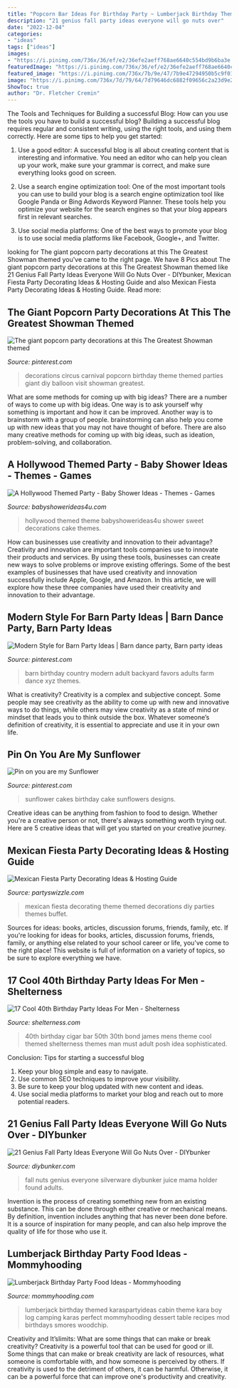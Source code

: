 ```yaml
---
title: "Popcorn Bar Ideas For Birthday Party ~ Lumberjack Birthday Themed Karaspartyideas Cabin Theme Kara Boy Log Camping Karas Perfect Mommyhooding Dessert Table Recipes Mod Birthdays Smores Woodchip"
description: "21 genius fall party ideas everyone will go nuts over"
date: "2022-12-04"
categories:
- "ideas"
tags: ["ideas"]
images:
- "https://i.pinimg.com/736x/36/ef/e2/36efe2aeff768ae6640c554bd9b6ba3e.jpg"
featuredImage: "https://i.pinimg.com/736x/36/ef/e2/36efe2aeff768ae6640c554bd9b6ba3e.jpg"
featured_image: "https://i.pinimg.com/736x/7b/9e/47/7b9e47294950b5c9f01a1438043509ce--sunflower-cakes-party-wedding.jpg"
image: "https://i.pinimg.com/736x/7d/79/64/7d79646dc6882f09656c2a23d9e22d2c--backyard-birthday-party-for-adults-party-favors-for-adults.jpg"
ShowToc: true
author: "Dr. Fletcher Cremin"
---
```



The Tools and Techniques for Building a successful Blog: How can you use the tools you have to build a successful blog?
Building a successful blog requires regular and consistent writing, using the right tools, and using them correctly. Here are some tips to help you get started:
1. Use a good editor: A successful blog is all about creating content that is interesting and informative. You need an editor who can help you clean up your work, make sure your grammar is correct, and make sure everything looks good on screen.

2. Use a search engine optimization tool: One of the most important tools you can use to build your blog is a search engine optimization tool like Google Panda or Bing Adwords Keyword Planner. These tools help you optimize your website for the search engines so that your blog appears first in relevant searches.

3. Use social media platforms: One of the best ways to promote your blog is to use social media platforms like Facebook, Google+, and Twitter.

	

		
looking for The giant popcorn party decorations at this The Greatest Showman themed you've came to the right page. We have 8 Pics about The giant popcorn party decorations at this The Greatest Showman themed like 21 Genius Fall Party Ideas Everyone Will Go Nuts Over - DIYbunker, Mexican Fiesta Party Decorating Ideas &amp; Hosting Guide and also Mexican Fiesta Party Decorating Ideas &amp; Hosting Guide. Read more:
		
    
## The Giant Popcorn Party Decorations At This The Greatest Showman Themed

<img loading=lazy src="https://i.pinimg.com/736x/36/ef/e2/36efe2aeff768ae6640c554bd9b6ba3e.jpg" onerror="this.onerror=null;this.src='https://tse3.mm.bing.net/th?id=OIP.2OX-DNSTwtqB5920HkzW_gHaLG&amp;pid=15.1';" alt="The giant popcorn party decorations at this The Greatest Showman themed">

_Source: pinterest.com_

>decorations circus carnival popcorn birthday theme themed parties giant diy balloon visit showman greatest. 

	

What are some methods for coming up with big ideas?
There are a number of ways to come up with big ideas. One way is to ask yourself why something is important and how it can be improved. Another way is to brainstorm with a group of people. brainstorming can also help you come up with new ideas that you may not have thought of before. There are also many creative methods for coming up with big ideas, such as ideation, problem-solving, and collaboration.

    
## A Hollywood Themed Party - Baby Shower Ideas - Themes - Games

<img loading=lazy src="http://www.babyshowerideas4u.com/wp-content/uploads/2014/01/526554_626300797401133_1353692776_n.jpg" onerror="this.onerror=null;this.src='https://tse2.mm.bing.net/th?id=OIP.8uVsPW6wjK6MO1rtBtHv8gHaFj&amp;pid=15.1';" alt="A Hollywood Themed Party - Baby Shower Ideas - Themes - Games">

_Source: babyshowerideas4u.com_

>hollywood themed theme babyshowerideas4u shower sweet decorations cake themes. 

	

How can businesses use creativity and innovation to their advantage?
Creativity and innovation are important tools companies use to innovate their products and services. By using these tools, businesses can create new ways to solve problems or improve existing offerings. Some of the best examples of businesses that have used creativity and innovation successfully include Apple, Google, and Amazon. In this article, we will explore how these three companies have used their creativity and innovation to their advantage.

    
## Modern Style For Barn Party Ideas | Barn Dance Party, Barn Party Ideas

<img loading=lazy src="https://i.pinimg.com/736x/7d/79/64/7d79646dc6882f09656c2a23d9e22d2c--backyard-birthday-party-for-adults-party-favors-for-adults.jpg" onerror="this.onerror=null;this.src='https://tse4.mm.bing.net/th?id=OIP.q8JVkGdtxlp5FwyDJ0g7cQHaLE&amp;pid=15.1';" alt="Modern Style for Barn Party Ideas | Barn dance party, Barn party ideas">

_Source: pinterest.com_

>barn birthday country modern adult backyard favors adults farm dance xyz themes. 

	

What is creativity?
Creativity is a complex and subjective concept. Some people may see creativity as the ability to come up with new and innovative ways to do things, while others may view creativity as a state of mind or mindset that leads you to think outside the box. Whatever someone’s definition of creativity, it is essential to appreciate and use it in your own life.

    
## Pin On You Are My Sunflower

<img loading=lazy src="https://i.pinimg.com/736x/7b/9e/47/7b9e47294950b5c9f01a1438043509ce--sunflower-cakes-party-wedding.jpg" onerror="this.onerror=null;this.src='https://tse1.mm.bing.net/th?id=OIP.YeNtT2ES7KDMPu8k1KceDgHaLH&amp;pid=15.1';" alt="Pin on you are my Sunflower">

_Source: pinterest.com_

>sunflower cakes birthday cake sunflowers designs. 

	

Creative ideas can be anything from fashion to food to design. Whether you're a creative person or not, there's always something worth trying out. Here are 5 creative ideas that will get you started on your creative journey.

    
## Mexican Fiesta Party Decorating Ideas &amp; Hosting Guide

<img loading=lazy src="http://www.partyswizzle.com/assets/images/Scenes/Mexican/MexicanFiestaOver18-SM.jpg" onerror="this.onerror=null;this.src='https://tse2.mm.bing.net/th?id=OIP.XOjt84rSeeEYykI_BaxOMAHaEU&amp;pid=15.1';" alt="Mexican Fiesta Party Decorating Ideas &amp; Hosting Guide">

_Source: partyswizzle.com_

>mexican fiesta decorating theme themed decorations diy parties themes buffet. 

	

Sources for ideas: books, articles, discussion forums, friends, family, etc.
If you're looking for ideas for books, articles, discussion forums, friends, family, or anything else related to your school career or life, you've come to the right place! This website is full of information on a variety of topics, so be sure to explore everything we have.

    
## 17 Cool 40th Birthday Party Ideas For Men - Shelterness

<img loading=lazy src="http://i.shelterness.com/2017/02/05-cigar-bar-is-a-must-for-a-40th-birthday-party.jpg" onerror="this.onerror=null;this.src='https://tse2.mm.bing.net/th?id=OIP.1cUbFKa-i0aXTaqHqVx7MQHaLL&amp;pid=15.1';" alt="17 Cool 40th Birthday Party Ideas For Men - Shelterness">

_Source: shelterness.com_

>40th birthday cigar bar 50th 30th bond james mens theme cool themed shelterness themes man must adult posh idea sophisticated. 

	

Conclusion: Tips for starting a successful blog
1. Keep your blog simple and easy to navigate.
2. Use common SEO techniques to improve your visibility.
3. Be sure to keep your blog updated with new content and ideas.
4. Use social media platforms to market your blog and reach out to more potential readers.

    
## 21 Genius Fall Party Ideas Everyone Will Go Nuts Over - DIYbunker

<img loading=lazy src="https://i2.wp.com/diybunker.com/wp-content/uploads/2017/08/RTM_1227.jpg?resize=842%2C1263&amp;ssl=1" onerror="this.onerror=null;this.src='https://tse4.mm.bing.net/th?id=OIP.J9TRvac20lgO2xn5e5kPpgHaLH&amp;pid=15.1';" alt="21 Genius Fall Party Ideas Everyone Will Go Nuts Over - DIYbunker">

_Source: diybunker.com_

>fall nuts genius everyone silverware diybunker juice mama holder found adults. 

	

Invention is the process of creating something new from an existing substance. This can be done through either creative or mechanical means. By definition, invention includes anything that has never been done before. It is a source of inspiration for many people, and can also help improve the quality of life for those who use it.

    
## Lumberjack Birthday Party Food Ideas - Mommyhooding

<img loading=lazy src="http://www.mommyhooding.com/wp-content/uploads/2018/10/lumberjackpancakes.jpg" onerror="this.onerror=null;this.src='https://tse3.mm.bing.net/th?id=OIP.jITPlsBTrqPOUrqpwmUXXAHaLH&amp;pid=15.1';" alt="Lumberjack Birthday Party Food Ideas - Mommyhooding">

_Source: mommyhooding.com_

>lumberjack birthday themed karaspartyideas cabin theme kara boy log camping karas perfect mommyhooding dessert table recipes mod birthdays smores woodchip. 

	

Creativity and It’slimits: What are some things that can make or break creativity?
Creativity is a powerful tool that can be used for good or ill. Some things that can make or break creativity are lack of resources, what someone is comfortable with, and how someone is perceived by others. If creativity is used to the detriment of others, it can be harmful. Otherwise, it can be a powerful force that can improve one's productivity and creativity.

